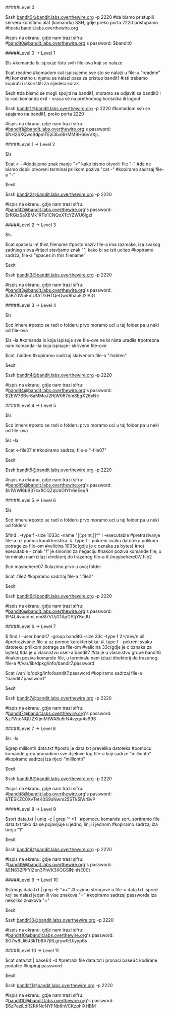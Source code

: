 #####Level 0

$ssh bandit0@bandit.labs.overthewire.org -p 2220 
#da bismo pristupili serveru koristimo alat (komandu) SSH, gdje preko porta 2220 pristupamo
#hostu bandit.labs.overthewire.org

#ispis na ekranu, gdje nam trazi sifru:
#bandit0@bandit.labs.overthewire.org's password:
$bandit0


#####Level 0 -> Level 1

$ls #komanda ls ispisuje listu svih file-ova koji se nalaze

$cat readme #komadom cat ispisujemo sve sto se nalazi u file-u "readme"
#tj konkretno u njemu se nalazi pass za pristup bandit1
#isti trebamo kopirati i iskoristiti za sljedeci korak

$exit #da bismo se mogli spojiti na bandit1, moramo se odjaviti sa bandit0 i to radi komanda exit - vraca se na prethodnog korisnika ili logout

$ssh bandit1@bandit.labs.overthewire.org -p 2220 #komadom ssh se spajamo na bandit1, preko porta 2220

#ispis na ekranu, gdje nam trazi sifru:
#bandit1@bandit.labs.overthewire.org's password:
$NH2SXQwcBdpmTEzi3bvBHMM9H66vVXjL


#####Level 1 -> Level 2

$ls

$cat < - #dodajemo znak manje "<" kako bismo otvorili file "-"
#da ne bismo dobili otvoreni terminal prilikom poziva "cat -"
#kopiramo sadrzaj file-a "-"

$exit

$ssh bandit2@bandit.labs.overthewire.org -p 2220

#ispis na ekranu, gdje nam trazi sifru:
#bandit2@bandit.labs.overthewire.org's password:
$rRGizSaX8Mk1RTb1CNQoXTcYZWU6lgzi

#####Level 2 -> Level 3

$ls

$cat spaces\ in\ this\ filename #posto naziv file-a ima razmake, iza svakog zadnjeg slova
#rijeci stavljamo znak "\", kako bi se isti ucitao
#kopiramo sadrzaj file-a "spaces in this filename"

$exit

$ssh bandit3@bandit.labs.overthewire.org -p 2220

#ispis na ekranu, gdje nam trazi sifru:
#bandit3@bandit.labs.overthewire.org's password:
$aBZ0W5EmUfAf7kHTQeOwd8bauFJ2lAiG

#####Level 3 -> Level 4

$ls

$cd inhere #posto se radi o folderu prvo moramo uci u taj folder pa u neki od file-ova

$ls -la #komanda ls koja ispisuje sve file-ove ne bi nista uradila
#potrebna nam komanda -la koja ispisuje i skrivene file-ove

$cat .hidden
#kopiramo sadrzaj skrivenom file-a ".hidden"

$exit

$ssh bandit4@bandit.labs.overthewire.org -p 2220

#ispis na ekranu, gdje nam trazi sifru:
#bandit4@bandit.labs.overthewire.org's password:
$2EW7BBsr6aMMoJ2HjW067dm8EgX26xNe


#####Level 4 -> Level 5

$ls

$cd inhere #posto se radi o folderu prvo moramo uci u taj folder pa u neki od file-ova

$ls -la 

$cat <-file07 #
#kopiramo sadrzaj file-a "-file07"

$exit

$ssh bandit5@bandit.labs.overthewire.org -p 2220

#ispis na ekranu, gdje nam trazi sifru:
#bandit5@bandit.labs.overthewire.org's password:
$lrIWWI6bB37kxfiCQZqUdOIYfr6eEeqR

#####Level 5 -> Level 6

$ls

$cd inhere #posto se radi o folderu prvo moramo uci u taj folder pa u neki od foldera

$find . -type f -size 1033c -name "[[:print:]]*" ! -executable 
#pretrazivanje file-a uz pomoc karakteristika: 
#. type f - pokreni svaku datoteku prilikom potrage za file-om
#velicina 1033c(gdje je c oznaka za bytes)
#not executable - znak "!" je sinonim za negaciju
#nakon poziva komande file, u terminalu nam izlazi direktorij do trazenog file-a
#./maybehere07/.file2


$cd maybehere07 #ulazimo prvo u ovaj folder

$cat .file2
#kopiramo sadrzaj file-a ".file2"

$exit

$ssh bandit6@bandit.labs.overthewire.org -p 2220

#ispis na ekranu, gdje nam trazi sifru:
#bandit6@bandit.labs.overthewire.org's password:
$P4L4vucdmLnm8I7Vl7jG1ApGSfjYKqJU


#####Level 6 -> Level 7


$ find / -user bandit7 -group bandit6 -size 33c -type f 2>/dev/n
ull 
#pretrazivanje file-a uz pomoc karakteristika: 
#. type f - pokreni svaku datoteku prilikom potrage za file-om
#velicina 33c(gdje je c oznaka za bytes)
#da je u vlasnistvu user-a bandit7
#da je u vlasnistvu grupe bandit6
#nakon poziva komande file, u terminalu nam izlazi direktorij do trazenog file-a
#/var/lib/dpkg/info/bandit7.password


$cat /var/lib/dpkg/info/bandit7.password
#kopiramo sadrzaj file-a "bandit7.password"

$exit

$ssh bandit7@bandit.labs.overthewire.org -p 2220

#ispis na ekranu, gdje nam trazi sifru:
#bandit7@bandit.labs.overthewire.org's password:
&z7WtoNQU2XfjmMtWA8u5rN4vzqu4v99S



#####Level 7 -> Level 8

$ls -la

$grep millionth data.txt #posto je data.txt prevelika datoteka
#pomocu komande grep pranadimo sve dijelove tog file-a koji sadrze "millionth"
#kopiramo sadrzaj iza rijeci "millionth"

$exit

$ssh bandit8@bandit.labs.overthewire.org -p 2220

#ispis na ekranu, gdje nam trazi sifru:
#bandit8@bandit.labs.overthewire.org's password:
&TESKZC0XvTetK0S9xNwm25STk5iWrBvP


#####Level 8 -> Level 9

$sort data.txt | uniq -c | grep '^ *1 '
#pomocu komande sort, sortiramo file data.txt tako da se pojavljuje u jednoj liniji i jednom
#kopiramo sadrzaj iza broja "1"

$exit

$ssh bandit9@bandit.labs.overthewire.org -p 2220

#ispis na ekranu, gdje nam trazi sifru:
#bandit9@bandit.labs.overthewire.org's password:
&EN632PlfYiZbn3PhVK3XOGSlNInNE00t

#####Level 9 -> Level 10

$strings data.txt | grep -E "=+"
#trazimo stringove u file-u data.txt ispred koji se nalazi jedan ili vise znakova "="
#kopiramo sadrzaj passworda iza nekoliko znakova "="

$exit

$ssh bandit10@bandit.labs.overthewire.org -p 2220

#ispis na ekranu, gdje nam trazi sifru:
#bandit10@bandit.labs.overthewire.org's password:
$G7w8LIi6J3kTb8A7j9LgrywtEUlyyp6s


#####Level 10 -> Level 11

$cat data.txt | base64 -d
#pretrazi file data.txt i pronaci base64 kodirane podatke
#kopiraj password

$exit

$ssh bandit11@bandit.labs.overthewire.org -p 2220

#ispis na ekranu, gdje nam trazi sifru:
#bandit10@bandit.labs.overthewire.org's password:
$6zPeziLdR2RKNdNYFNb6nVCKzphlXHBM
